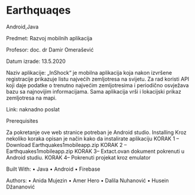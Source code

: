 # Earthquaqes
Android,Java

Predmet: Razvoj mobilnih aplikacija

Profesor: doc. dr Damir Omerašević

Datum izrade: 13.5.2020

Naziv aplikacije: „InShock“ je mobilna aplikacija koja nakon izvršene registracije prikazuje listu najvećih zemljotresa na svijetu. 
Za rad koristi API koji daje podatke o trenutno najvećim zemljotresima i periodično osvježava bazu sa najnovijim informacijama. 
Sama aplikacija vrši i lokacijski prikaz zemljotresa na mapi.

Link: naknadno poslat

Prerequisites

Za pokretanje ove web stranice potreban je Android studio.
 Installing 
Kroz nekoliko koraka opisan je način kako da instalirate aplikaciju 
KORAK 1 – Download Earthquakes1mobileapp.zip 
KORAK 2 – Earthquakes1mobileapp.zip 
KORAK 3– Extact.ovan dokument pokrenuti u Android studiu. 
KORAK 4– Pokrenuti projekat kroz emulator

Built With: • Java • Android • Firebase

Authors: • Anida Mujezin • Amer Hero • Dalila Nuhanović • Husein Džananović
